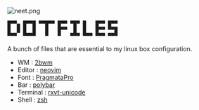 ![neet.png](https://i.redditmedia.com/ajjRBOMzr2hRmfZTgfpLtNGBWlaTnlOw5Xga8xVrdjc.png?s=e3146967e038a3acabdafd11f0be1ced)

```
█▀▀▄ █▀▀█ ▀▀█▀▀ █▀▀ ▀█▀ █   █▀▀ █▀▀ 
█  █ █  █   █   █▀▀  █  █   █▀▀ ▀▀█ 
▀▀▀  ▀▀▀▀   ▀   ▀   ▀▀▀ ▀▀▀ ▀▀▀ ▀▀▀ 
```


A bunch of files that are essential to my linux box configuration.

 - WM : [2bwm](https://wiki.archlinux.org/index.php/2bwm)
 - Editor : [neovim](https://neovim.io/)
 - Font : [PragmataPro](https://www.fsd.it/shop/fonts/pragmatapro/)
 - Bar : [polybar](https://github.com/jaagr/polybar)
 - Terminal : [rxvt-unicode](https://wiki.archlinux.org/index.php/rxvt-unicode)
 - Shell : [zsh](https://en.wikipedia.org/wiki/Z_shell)
